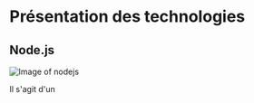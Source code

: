# Présentation des technologies

  ## Node.js 
  ![Image of nodejs](https://www.flaticon.com/free-icon/nodejs_919825?term=nodejs&page=1&position=1)
  
  Il s'agit d'un 
